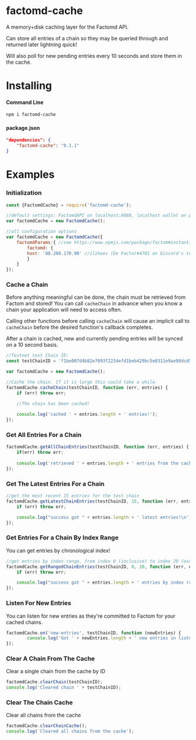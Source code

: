 # factomd-cache
A memory+disk caching layer for the Factomd API.

Can store all entries of a chain so they may be queried through and returned later lightning quick!

Will also poll for new pending entries every 10 seconds and store them in the cache.



# Installing

#### Command Line

```bash
npm i factomd-cache
```



#### package.json

```json
"dependencies": {
	"factomd-cache": "0.1.1"
}
```



# Examples

###  Initialization

```javascript
const {FactomdCache} = require('factomd-cache');

//default settings: FactomdAPI on localhost:8088, localhost wallet on port 8089
var factomdCache = new FactomdCache();

//all configuration options
var factomdCache = new FactomdCache({
    factomdParams:{ //see https://www.npmjs.com/package/factom#instantiate-factomcli
		factomd: {
        host: '88.200.170.90' //ilzheev (De Facto)#4781 on Discord's testnet courtesy node
		}
    }  	
});
```





### Cache a Chain

Before anything meaningful can be done, the chain must be retrieved from Factom and stored! You can call `cacheChain` in advance when you know a chain your application will need to access often.

Calling other functions before calling `cacheChain` will cause an implicit call to `cacheChain` before the desired function's callback completes. 

After a chain is cached, new and currently pending entries will be synced on a 10 second basis.

```javascript
//Testnet test Chain ID:
const testChainID = 'f1be007d4b82e7093f2234efd1beb429bc5e0311e9ae98dcd580616a2046a6b3';

var factomdCache = new FactomdCache();

//Cache the chain. If it is large this could take a while.
factomdCache.cacheChain(testChainID, function (err, entries) {
    if (err) throw err;

	//The chain has been cached!
	
    console.log('cached ' + entries.length + ' entries!');
});
```





### Get All Entries For a Chain

```javascript
factomdCache.getAllChainEntries(testChainID, function (err, entries) {
	if(err) throw err;
        
	console.log('retrieved ' + entries.length + ' entries from the cache!');
});
```





### Get The Latest Entries For a Chain

```javascript
//get the most recent 15 entries for the test chain
factomdCache.getLatestChainEntries(testChainID, 15, function (err, entries) {
	if (err) throw err;

    console.log("success got " + entries.length + ' latest entries!\n');
});
```





### Get Entries For a Chain By Index Range

You can get entries by chronological index!

```javascript
//get entries by index range, from index 0 (inclusive) to index 20 (exclusive)
factomdCache.getRangedChainEntries(testChainID, 0, 20, function (err, entries) {
	if (err) throw err;

	console.log("success got " + entries.length + ' entries by index range!\n');
});
```





### Listen For New Entries

You can listen for new entries as they're committed to Factom for your cached chains.

```javascript
factomdCache.on('new-entries', testChainID, function (newEntries) {
        console.log('Got ' + newEntries.length + ' new entries in listnener for chain '+testChainID);
});
```





### Clear A Chain From The Cache

Clear a single chain from the cache by ID

```javascript
factomdCache.clearChain(testChainID);
console.log('Cleared chain ' + testChainID);
```





### Clear The Chain Cache

Clear all chains from the cache

```javascript
factomdCache.clearChainCache();
console.log('Cleared all chains from the cache');
```

